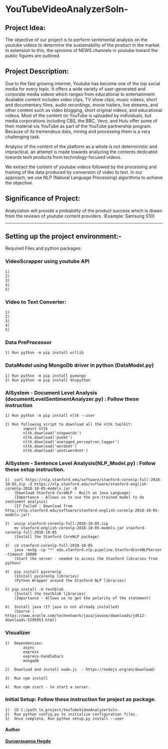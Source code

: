 # YouTubeVideoAnalyzerSoln-


## Project Idea:
  The objective of our project is to perform sentimental analysis on the youtube videos to determine the sustainability of the product in the market. In extension to this, the opinions of NEWS channels in youtube toward the public figures are outlined.


## Project Description:
Due to the fast growing internet, Youtube has become one of the top social media for every topic. It offers a wide variety of user-generated and corporate media videos which ranges from educational to entertainment. Available content includes video clips, TV show clips, music videos, short and documentary films, audio recordings, movie trailers, live streams, and other content such as video blogging, short original videos, and educational videos. Most of the content on YouTube is uploaded by individuals, but media corporations including CBS, the BBC, Vevo, and Hulu offer some of their material via YouTube as part of the YouTube partnership program. Because of its tremendous data, mining and processing them is a very challenging task.  

Analysis of the content of the platform as a whole is not deterministic and impractical, an attempt is made towards analyzing the contents dedicated towards tech products from technology-focused videos.

We extract the content of youtube videos followed by the processing and training of the data produced by conversion of video to text. In our approach, we use NLP (Natural Language Processing) algorithms to achieve the objective.

## Significance of Project:
  Analyzation will provide a probability of the product success which is drawn from the reviews of youtube content providers. (Example: Samsung S10)




----------------------------------------------------------------------------------------------------------------------------------------
## Setting up the project environment:-




Required Files and python packages:


### VideoScrapper using youtube API


	1)	
	2)
	3)
	4)
	5)




### Video to Text Converter:

	1)
	2)
	3)
	4)
	5)




### Data PreProcessor

	
	1) Run python -m pip install urllib





### DataModel using MongoDb driver in python (DataModel.py)

	
	1) Run python -m pip install pymongo
	2) Run python -m pip install dnspython
	





### AISystem - Document Level Analysis (documentLevelSentimentAnalyzer.py) : Follow these instruction

	1) Run python -m pip install nltk --user
	
	2) Run following script to download all the nltk toolkit:
			import nltk
			nltk.download('stopwords')
			nltk.download('punkt')
			nltk.download('averaged_perceptron_tagger')
			nltk.download('wordnet')
			nltk.download('sentiwordnet')
			






### AISystem - Sentence Level Analysis(NLP_Model.py) : Follow these setup instruction.


	1) 	curl https://nlp.stanford.edu/software/stanford-corenlp-full-2018-10-05.zip -O https://nlp.stanford.edu/software/stanford-english-corenlp-2018-10-05-models.jar -O
		(Download Stanford CoreNLP - Built on Java Language)
		(Importance - Allows us to use the pre-trained model to do sentiment analysis)
		(If Failed : Download from http://nlp.stanford.edu/software/stanford-english-corenlp-2018-10-05-models.jar)
		
	2) 	unzip stanford-corenlp-full-2018-10-05.zip
		mv stanford-english-corenlp-2018-10-05-models.jar stanford-corenlp-full-2018-10-05
		(Install the Stanford CoreNLP package)
	
	3) 	cd stanford-corenlp-full-2018-10-05
		java -mx5g -cp "*" edu.stanford.nlp.pipeline.StanfordCoreNLPServer -timeout 10000
		(Start the server - needed to access the Stanford libraries from python)
	
	4) 	pip install pycorenlp
		(Install pycorenlp libraries)
		(Python Wrapper around the Stanford NLP libraries)
	
	5) pip install -U textblob
		(Install the textblob libraries)
		(Importance - Allows us to get the polarity of the statement)
	
	6)	Install java (If java is not already installed)
		(Source : https://www.oracle.com/technetwork/java/javase/downloads/jdk12-downloads-5295953.html)






### Visualizer

	
	1)	Dependencies:
			async
			express
			express-handlebars
			mongodb

	2)	Download and install node.js  - https://nodejs.org/en/download/

	3)	Run npm install
	
	4) 	Run npm start - to start a server. 






### Initial Setup: Follow these instruction for project as package.


	1)	CD C:/path_to_project/YouTubeVideoAnalyzerSoln-
	2)	Run python config.py to initialize configuration files.
	3)	Once complete, Run python setup.py install --user










#### Author


#### [Guruprasanna Hegde](https://github.com/guruprasannahegde)




